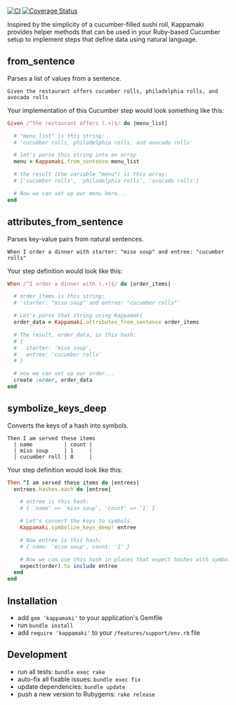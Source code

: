 [![CI](https://github.com/kevgo/kappamaki/actions/workflows/ruby.yml/badge.svg)](https://github.com/kevgo/kappamaki/actions/workflows/ruby.yml)
[![Coverage Status](https://coveralls.io/repos/github/kevgo/kappamaki/badge.svg?branch=main)](https://coveralls.io/github/kevgo/kappamaki?branch=main)

Inspired by the simplicity of a cucumber-filled sushi roll, Kappamaki provides
helper methods that can be used in your Ruby-based Cucumber setup to implement
steps that define data using natural language.

## from_sentence

Parses a list of values from a sentence.

```cucumber
Given the restaurant offers cucumber rolls, philadelphia rolls, and avocado rolls
```

Your implementation of this Cucumber step would look something like this:

```ruby
Given /^the restaurant offers (.+)$/ do |menu_list|

  # "menu_list" is this string:
  # 'cucumber rolls, philadelphia rolls, and avocado rolls'

  # let's parse this string into an array
  menu = Kappamaki.from_sentence menu_list

  # the result (the variable "menu") is this array:
  # ['cucumber rolls', 'philadelphia rolls', 'avocado rolls']

  # Now we can set up our menu here...
end
```

## attributes_from_sentence

Parses key-value pairs from natural sentences.

```cucumber
When I order a dinner with starter: "miso soup" and entree: "cucumber rolls"
```

Your step definition would look like this:

```ruby
When /^I order a dinner with (.+)$/ do |order_items|

  # order_items is this string:
  # 'starter: "miso soup" and entree: "cucumber rolls"'

  # Let's parse that string using Kappamaki
  order_data = Kappamaki.attributes_from_sentence order_items

  # The result, order_data, is this hash:
  # {
  #   starter: 'miso soup',
  #   entree: 'cucumber rolls'
  # }

  # now we can set up our order...
  create :order, order_data
end
```

## symbolize_keys_deep

Converts the keys of a hash into symbols.

```cucumber
Then I am served these items
  | name          | count |
  | miso soup     | 1     |
  | cucumber roll | 8     |
```

Your step definition would look like this:

```ruby
Then ^I am served these items do |entrees|
  entrees.hashes.each do |entree|

    # entree is this hash:
    # { 'name' => 'miso soup', 'count' => '1' }

    # Let's convert the keys to symbols.
    Kappamaki.symbolize_keys_deep! entree

    # Now entree is this hash:
    # { name: 'miso soup', count: '1' }

    # Now we can use this hash in places that expect hashes with symbols
    expect(order).to include entree
  end
end
```

## Installation

- add `gem 'kappamaki'` to your application's Gemfile
- run `bundle install`
- add `require 'kappamaki'` to your `/features/support/env.rb` file

## Development

- run all tests: `bundle exec rake`
- auto-fix all fixable issues: `bundle exec fix`
- update dependencies: `bundle update`
- push a new version to Rubygems: `rake release`
